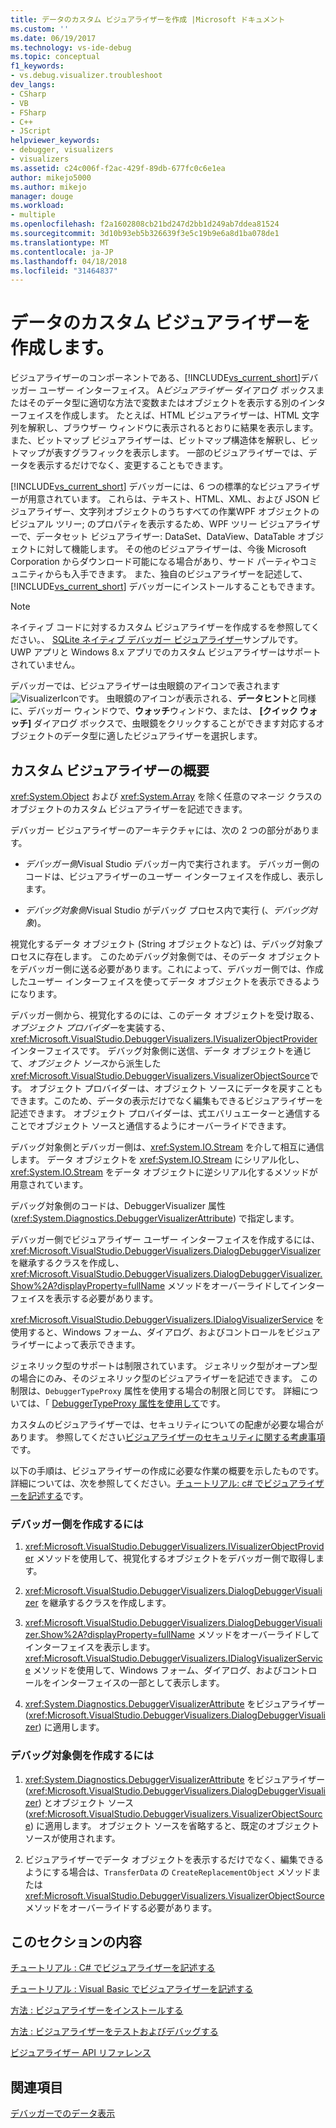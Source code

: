 ```yaml
---
title: データのカスタム ビジュアライザーを作成 |Microsoft ドキュメント
ms.custom: ''
ms.date: 06/19/2017
ms.technology: vs-ide-debug
ms.topic: conceptual
f1_keywords:
- vs.debug.visualizer.troubleshoot
dev_langs:
- CSharp
- VB
- FSharp
- C++
- JScript
helpviewer_keywords:
- debugger, visualizers
- visualizers
ms.assetid: c24c006f-f2ac-429f-89db-677fc0c6e1ea
author: mikejo5000
ms.author: mikejo
manager: douge
ms.workload:
- multiple
ms.openlocfilehash: f2a1602808cb21bd247d2bb1d249ab7ddea81524
ms.sourcegitcommit: 3d10b93eb5b326639f3e5c19b9e6a8d1ba078de1
ms.translationtype: MT
ms.contentlocale: ja-JP
ms.lasthandoff: 04/18/2018
ms.locfileid: "31464837"
---
```

# <a name="create-custom-visualizers-of-data"></a>データのカスタム ビジュアライザーを作成します。
 ビジュアライザーのコンポーネントである、[!INCLUDE[vs_current_short](../code-quality/includes/vs_current_short_md.md)]デバッガー ユーザー インターフェイス。 A*ビジュアライザー*  ダイアログ ボックスまたはそのデータ型に適切な方法で変数またはオブジェクトを表示する別のインターフェイスを作成します。 たとえば、HTML ビジュアライザーは、HTML 文字列を解釈し、ブラウザー ウィンドウに表示されるとおりに結果を表示します。また、ビットマップ ビジュアライザーは、ビットマップ構造体を解釈し、ビットマップが表すグラフィックを表示します。 一部のビジュアライザーでは、データを表示するだけでなく、変更することもできます。

 [!INCLUDE[vs_current_short](../code-quality/includes/vs_current_short_md.md)] デバッガーには、6 つの標準的なビジュアライザーが用意されています。 これらは、テキスト、HTML、XML、および JSON ビジュアライザー、文字列オブジェクトのうちすべての作業WPF オブジェクトのビジュアル ツリー; のプロパティを表示するため、WPF ツリー ビジュアライザーで、データセット ビジュアライザー: DataSet、DataView、DataTable オブジェクトに対して機能します。 その他のビジュアライザーは、今後 Microsoft Corporation からダウンロード可能になる場合があり、サード パーティやコミュニティからも入手できます。 また、独自のビジュアライザーを記述して、[!INCLUDE[vs_current_short](../code-quality/includes/vs_current_short_md.md)] デバッガーにインストールすることもできます。

 > [!NOTE]
 > ネイティブ コードに対するカスタム ビジュアライザーを作成するを参照してください。、 [SQLite ネイティブ デバッガー ビジュアライザー](https://github.com/Microsoft/VSSDK-Extensibility-Samples/tree/master/SqliteVisualizer)サンプルです。 UWP アプリと Windows 8.x アプリでのカスタム ビジュアライザーはサポートされていません。

 デバッガーでは、ビジュアライザーは虫眼鏡のアイコンで表されます![VisualizerIcon](../debugger/media/dbg-tips-visualizer-icon.png "ビジュアライザー アイコン")です。 虫眼鏡のアイコンが表示される、**データヒント**と同様に、デバッガー ウィンドウで、**ウォッチ**ウィンドウ、または、 **[クイック ウォッチ]** ダイアログ ボックスで、虫眼鏡をクリックすることができます対応するオブジェクトのデータ型に適したビジュアライザーを選択します。

## <a name="overview-of-custom-visualizers"></a>カスタム ビジュアライザーの概要

<xref:System.Object> および <xref:System.Array> を除く任意のマネージ クラスのオブジェクトのカスタム ビジュアライザーを記述できます。  
  
 デバッガー ビジュアライザーのアーキテクチャには、次の 2 つの部分があります。  
  
-   *デバッガー側*Visual Studio デバッガー内で実行されます。 デバッガー側のコードは、ビジュアライザーのユーザー インターフェイスを作成し、表示します。  
  
-   *デバッグ対象側*Visual Studio がデバッグ プロセス内で実行 (、*デバッグ対象*)。  
  
 視覚化するデータ オブジェクト (String オブジェクトなど) は、デバッグ対象プロセスに存在します。 このためデバッグ対象側では、そのデータ オブジェクトをデバッガー側に送る必要があります。これによって、デバッガー側では、作成したユーザー インターフェイスを使ってデータ オブジェクトを表示できるようになります。  
  
 デバッガー側から、視覚化するのには、このデータ オブジェクトを受け取る、*オブジェクト プロバイダー*を実装する、<xref:Microsoft.VisualStudio.DebuggerVisualizers.IVisualizerObjectProvider>インターフェイスです。 デバッグ対象側に送信、データ オブジェクトを通じて、*オブジェクト ソース*から派生した<xref:Microsoft.VisualStudio.DebuggerVisualizers.VisualizerObjectSource>です。 オブジェクト プロバイダーは、オブジェクト ソースにデータを戻すこともできます。このため、データの表示だけでなく編集もできるビジュアライザーを記述できます。 オブジェクト プロバイダーは、式エバリュエーターと通信することでオブジェクト ソースと通信するようにオーバーライドできます。  
  
 デバッグ対象側とデバッガー側は、<xref:System.IO.Stream> を介して相互に通信します。 データ オブジェクトを <xref:System.IO.Stream> にシリアル化し、<xref:System.IO.Stream> をデータ オブジェクトに逆シリアル化するメソッドが用意されています。  
  
 デバッグ対象側のコードは、DebuggerVisualizer 属性 (<xref:System.Diagnostics.DebuggerVisualizerAttribute>) で指定します。  
  
 デバッガー側でビジュアライザー ユーザー インターフェイスを作成するには、<xref:Microsoft.VisualStudio.DebuggerVisualizers.DialogDebuggerVisualizer> を継承するクラスを作成し、<xref:Microsoft.VisualStudio.DebuggerVisualizers.DialogDebuggerVisualizer.Show%2A?displayProperty=fullName> メソッドをオーバーライドしてインターフェイスを表示する必要があります。  
  
 <xref:Microsoft.VisualStudio.DebuggerVisualizers.IDialogVisualizerService> を使用すると、Windows フォーム、ダイアログ、およびコントロールをビジュアライザーによって表示できます。  
  
 ジェネリック型のサポートは制限されています。 ジェネリック型がオープン型の場合にのみ、そのジェネリック型のビジュアライザーを記述できます。 この制限は、`DebuggerTypeProxy` 属性を使用する場合の制限と同じです。 詳細については、「 [DebuggerTypeProxy 属性を使用して](../debugger/using-debuggertypeproxy-attribute.md)です。  
  
 カスタムのビジュアライザーでは、セキュリティについての配慮が必要な場合があります。 参照してください[ビジュアライザーのセキュリティに関する考慮事項](../debugger/visualizer-security-considerations.md)です。  
  
 以下の手順は、ビジュアライザーの作成に必要な作業の概要を示したものです。 詳細については、次を参照してください。[チュートリアル: c# でビジュアライザーを記述する](../debugger/walkthrough-writing-a-visualizer-in-csharp.md)です。  
  
### <a name="to-create-the-debugger-side"></a>デバッガー側を作成するには  
  
1.  <xref:Microsoft.VisualStudio.DebuggerVisualizers.IVisualizerObjectProvider> メソッドを使用して、視覚化するオブジェクトをデバッガー側で取得します。  
  
2.  <xref:Microsoft.VisualStudio.DebuggerVisualizers.DialogDebuggerVisualizer> を継承するクラスを作成します。  
  
3.  <xref:Microsoft.VisualStudio.DebuggerVisualizers.DialogDebuggerVisualizer.Show%2A?displayProperty=fullName> メソッドをオーバーライドしてインターフェイスを表示します。 <xref:Microsoft.VisualStudio.DebuggerVisualizers.IDialogVisualizerService> メソッドを使用して、Windows フォーム、ダイアログ、およびコントロールをインターフェイスの一部として表示します。  
  
4.  <xref:System.Diagnostics.DebuggerVisualizerAttribute> をビジュアライザー (<xref:Microsoft.VisualStudio.DebuggerVisualizers.DialogDebuggerVisualizer>) に適用します。  
  
### <a name="to-create-the-debuggee-side"></a>デバッグ対象側を作成するには  
  
1.  <xref:System.Diagnostics.DebuggerVisualizerAttribute> をビジュアライザー (<xref:Microsoft.VisualStudio.DebuggerVisualizers.DialogDebuggerVisualizer>) とオブジェクト ソース (<xref:Microsoft.VisualStudio.DebuggerVisualizers.VisualizerObjectSource>) に適用します。 オブジェクト ソースを省略すると、既定のオブジェクト ソースが使用されます。  
  
2.  ビジュアライザーでデータ オブジェクトを表示するだけでなく、編集できるようにする場合は、`TransferData` の `CreateReplacementObject` メソッドまたは <xref:Microsoft.VisualStudio.DebuggerVisualizers.VisualizerObjectSource> メソッドをオーバーライドする必要があります。   
  
## <a name="in-this-section"></a>このセクションの内容
  
 [チュートリアル : C# でビジュアライザーを記述する](../debugger/walkthrough-writing-a-visualizer-in-csharp.md)  

 [チュートリアル : Visual Basic でビジュアライザーを記述する](../debugger/walkthrough-writing-a-visualizer-in-visual-basic.md)  
  
 [方法 : ビジュアライザーをインストールする](../debugger/how-to-install-a-visualizer.md)  
  
 [方法 : ビジュアライザーをテストおよびデバッグする](../debugger/how-to-test-and-debug-a-visualizer.md)  
  
 [ビジュアライザー API リファレンス](../debugger/visualizer-api-reference.md)  
  
## <a name="related-sections"></a>関連項目  
 [デバッガーでのデータ表示](../debugger/viewing-data-in-the-debugger.md)